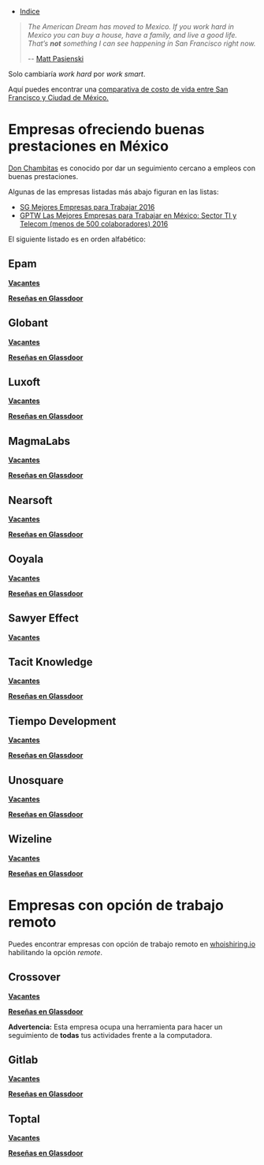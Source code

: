 * [Indice](README.md)

>_The American Dream has moved to Mexico. If you work hard in Mexico you can buy a house, have a family, and live a good life. That’s **not** something I can see happening in San Francisco right now._
> 
>-- [Matt Pasienski](https://medium.com/@MattPasienski/why-im-moving-to-mexico-3186533b9fb4)

Solo cambiaría _work hard_ por _work smart_.

Aquí puedes encontrar una [comparativa de costo de vida entre San Francisco y Ciudad de México.](https://www.numbeo.com/cost-of-living/compare_cities.jsp?country1=Mexico&country2=United+States&city1=Mexico+City&city2=San+Francisco%2C+CA)

# Empresas ofreciendo buenas prestaciones en México

[Don Chambitas](http://donchambitas.com/) es conocido por dar un seguimiento cercano a empleos con buenas prestaciones.

Algunas de las empresas listadas más abajo figuran en las listas: 
*  [SG Mejores Empresas para Trabajar 2016](https://sg.com.mx/revista/53/mejores-empresas-para-trabajar-2016)
*  [GPTW Las Mejores Empresas para Trabajar en México: Sector TI y Telecom (menos de 500 colaboradores) 2016](http://www.greatplacetowork.com.mx/bestworkplaces/a2480000007VLHK)

El siguiente listado es en orden alfabético:

## Epam
[**Vacantes**]( https://www.epam.com/careers/mexico)

[**Reseñas en Glassdoor**]( https://www.glassdoor.com/Reviews/EPAM-Reviews-E15544.htm)

## Globant
[**Vacantes**]( https://www.globant.com/jobs)

[**Reseñas en Glassdoor**]( https://www.glassdoor.com/Reviews/Globant-Reviews-E150678.htm)

## Luxoft
[**Vacantes**]( https://career.luxoft.com/)

[**Reseñas en Glassdoor**]( https://www.glassdoor.com/Reviews/Luxoft-Reviews-E116344.htm)

## MagmaLabs
[**Vacantes**]( http://careers.magmalabs.io/)

[**Reseñas en Glassdoor**]( https://www.glassdoor.com/Reviews/MagmaLabs-Reviews-E1082779.htm)

## Nearsoft
[**Vacantes**]( https://nearsoft.com/join-us/)

[**Reseñas en Glassdoor**]( https://www.glassdoor.com/Reviews/Nearsoft-Reviews-E391153.htm)

## Ooyala
[**Vacantes**]( http://www.ooyala.com/company/careers)

[**Reseñas en Glassdoor**]( https://www.glassdoor.com/Reviews/Ooyala-Reviews-E273720.htm)

## Sawyer Effect
[**Vacantes**]( http://www.sawyereffect.com/careers.html)

## Tacit Knowledge
[**Vacantes**](http://www.tacitknowledge.com/careers/)

[**Reseñas en Glassdoor**](https://www.glassdoor.com/Overview/Working-at-Tacit-Knowledge-EI_IE322204.11,26.htm)

## Tiempo Development
[**Vacantes**]( http://www.tiempodev.com/careers)

[**Reseñas en Glassdoor**]( https://www.glassdoor.com/Reviews/Tiempo-Development-Reviews-E772223.htm)

## Unosquare
[**Vacantes**](https://www.unosquare.com/jobs)

[**Reseñas en Glassdoor**](https://www.glassdoor.com/Reviews/Unosquare-U-S-Reviews-E461086.htm)

## Wizeline
[**Vacantes**]( https://www.wizeline.com/careers)

[**Reseñas en Glassdoor**]( https://www.glassdoor.com/Reviews/Wizeline-Reviews-E868055.htm)

# Empresas con opción de trabajo remoto

Puedes encontrar empresas con opción de trabajo remoto en [whoishiring.io](http://whoishiring.io) habilitando la opción _remote_.

## Crossover
[**Vacantes**]( https://app.crossover.com/x/marketplace/available-jobs)

[**Reseñas en Glassdoor**]( https://www.glassdoor.com/Reviews/Crossover-for-Work-Reviews-E1041838.htm)

**Advertencia:** Esta empresa ocupa una herramienta para hacer un seguimiento de **todas** tus actividades frente a la computadora.

## Gitlab
[**Vacantes**](https://about.gitlab.com/jobs/)

[**Reseñas en Glassdoor**](https://www.glassdoor.com/Reviews/GitLab-Reviews-E1296544.htm)

## Toptal
[**Vacantes**](https://www.toptal.com/careers)

[**Reseñas en Glassdoor**]( https://www.glassdoor.com/Reviews/Toptal-Reviews-E882070.htm)
